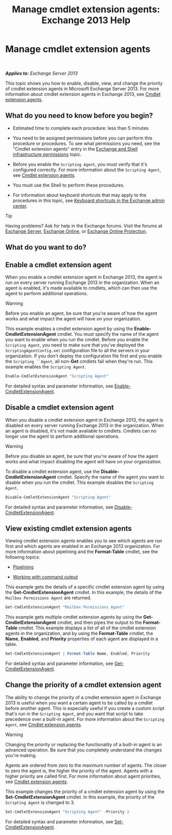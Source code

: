 ﻿---
title: 'Manage cmdlet extension agents: Exchange 2013 Help'
TOCTitle: Manage cmdlet extension agents
ms:assetid: 9141b3cb-ad13-4415-be2f-aa89f91445f5
ms:mtpsurl: https://technet.microsoft.com/en-us/library/Dd298143(v=EXCHG.150)
ms:contentKeyID: 50117645
ms.date: 03/23/2018
mtps_version: v=EXCHG.150
---

# Manage cmdlet extension agents

 

_**Applies to:** Exchange Server 2013_


This topic shows you how to enable, disable, view, and change the priority of cmdlet extension agents in Microsoft Exchange Server 2013. For more information about cmdlet extension agents in Exchange 2013, see [Cmdlet extension agents](cmdlet-extension-agents-exchange-2013-help.md).

## What do you need to know before you begin?

  - Estimated time to complete each procedure: less than 5 minutes

  - You need to be assigned permissions before you can perform this procedure or procedures. To see what permissions you need, see the "Cmdlet extension agents" entry in the [Exchange and Shell infrastructure permissions](exchange-and-shell-infrastructure-permissions-exchange-2013-help.md) topic.

  - Before you enable the `Scripting Agent`, you must verify that it's configured correctly. For more information about the `Scripting Agent`, see [Cmdlet extension agents](cmdlet-extension-agents-exchange-2013-help.md).

  - You must use the Shell to perform these procedures.

  - For information about keyboard shortcuts that may apply to the procedures in this topic, see [Keyboard shortcuts in the Exchange admin center](keyboard-shortcuts-in-the-exchange-admin-center-2013-help.md).


> [!TIP]
> Having problems? Ask for help in the Exchange forums. Visit the forums at <A href="https://go.microsoft.com/fwlink/p/?linkid=60612">Exchange Server</A>, <A href="https://go.microsoft.com/fwlink/p/?linkid=267542">Exchange Online</A>, or <A href="https://go.microsoft.com/fwlink/p/?linkid=285351">Exchange Online Protection</A>.



## What do you want to do?

## Enable a cmdlet extension agent

When you enable a cmdlet extension agent in Exchange 2013, the agent is run on every server running Exchange 2013 in the organization. When an agent is enabled, it's made available to cmdlets, which can then use the agent to perform additional operations.


> [!WARNING]
> Before you enable an agent, be sure that you're aware of how the agent works and what impact the agent will have on your organization.



This example enables a cmdlet extension agent by using the **Enable-CmdletExtensionAgent** cmdlet. You must specify the name of the agent you want to enable when you run the cmdlet. Before you enable the `Scripting Agent`, you need to make sure that you've deployed the `ScriptingAgentConfig.xml` configuration file to all the servers in your organization. If you don't deploy the configuration file first and you enable the `Scripting ``Agent`, all non-**Get** cmdlets fail when they're run. This example enables the `Scripting Agent`.

```powershell
Enable-CmdletExtensionAgent "Scripting Agent"
```

For detailed syntax and parameter information, see [Enable-CmdletExtensionAgent](https://technet.microsoft.com/en-us/library/dd335192\(v=exchg.150\)).

## Disable a cmdlet extension agent

When you disable a cmdlet extension agent in Exchange 2013, the agent is disabled on every server running Exchange 2013 in the organization. When an agent is disabled, it's not made available to cmdlets. Cmdlets can no longer use the agent to perform additional operations.


> [!WARNING]
> Before you disable an agent, be sure that you're aware of how the agent works and what impact disabling the agent will have on your organization.



To disable a cmdlet extension agent, use the **Disable-CmdletExtensionAgent** cmdlet. Specify the name of the agent you want to disable when you run the cmdlet. This example disables the `Scripting Agent`.

```powershell
Disable-CmdletExtensionAgent "Scripting Agent"
```

For detailed syntax and parameter information, see [Disable-CmdletExtensionAgent](https://technet.microsoft.com/en-us/library/dd298132\(v=exchg.150\)).

## View existing cmdlet extension agents

Viewing cmdlet extension agents enables you to see which agents are run first and which agents are enabled in an Exchange 2013 organization. For more information about pipelining and the **Format-Table** cmdlet, see the following topics:

  - [Pipelining](https://technet.microsoft.com/en-us/library/aa998260\(v=exchg.150\))

  - [Working with command output](working-with-command-output-exchange-2013-help.md)

This example gets the details of a specific cmdlet extension agent by using the **Get-CmdletExtensionAgent** cmdlet. In this example, the details of the `Mailbox Permissions Agent` are returned.

```powershell
Get-CmdletExtensionAgent "Mailbox Permissions Agent"
```

This example gets multiple cmdlet extension agents by using the **Get-CmdletExtensionAgent** cmdlet, and then pipes the output to the **Format-Table** cmdlet. This example displays a list of all of the cmdlet extension agents in the organization, and by using the **Format-Table** cmdlet, the **Name**, **Enabled**, and **Priority** properties of each agent are displayed in a table.

```powershell
Get-CmdletExtensionAgent | Format-Table Name, Enabled, Priority
```

For detailed syntax and parameter information, see [Get-CmdletExtensionAgent](https://technet.microsoft.com/en-us/library/dd297946\(v=exchg.150\)).

## Change the priority of a cmdlet extension agent

The ability to change the priority of a cmdlet extension agent in Exchange 2013 is useful when you want a certain agent to be called by a cmdlet before another agent. This is especially useful if you create a custom script that's run in the `Scripting Agent`, and you want that script to take precedence over a built-in agent. For more information about the `Scripting Agent`, see [Cmdlet extension agents](cmdlet-extension-agents-exchange-2013-help.md).


> [!WARNING]
> Changing the priority or replacing the functionality of a built-in agent is an advanced operation. Be sure that you completely understand the changes you're making.



Agents are ordered from zero to the maximum number of agents. The closer to zero the agent is, the higher the priority of the agent. Agents with a higher priority are called first. For more information about agent priorities, see [Cmdlet extension agents](cmdlet-extension-agents-exchange-2013-help.md).

This example changes the priority of a cmdlet extension agent by using the **Set-CmdletExtensionAgent** cmdlet. In this example, the priority of the `Scripting Agent` is changed to 3.

```powershell
Set-CmdletExtensionAgent "Scripting Agent" -Priority 3
```

For detailed syntax and parameter information, see [Set-CmdletExtensionAgent](https://technet.microsoft.com/en-us/library/dd335175\(v=exchg.150\)).

